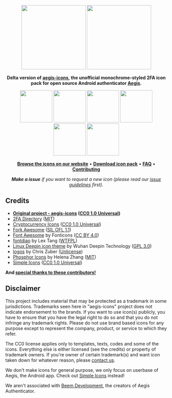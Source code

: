 
<p align="center">
    <img src="https://raw.githubusercontent.com/Delta-Icons/aegis-icons/master/.github/delta_logo.svg" width="200" />
    <img src="https://raw.githubusercontent.com/Delta-Icons/aegis-icons/master/.github/aegis_logo.svg" width="200" />
</p>

<p align="center">
    <b>Delta version of <a href="https://aegis-icons.github.io/">aegis-icons</a>, the unofficial monochrome-styled 2FA icon pack for open source Android authenticator <a href="https://github.com/beemdevelopment/Aegis">Aegis</a>.</b>
</p>

<p align="center">
	<img src="https://raw.githubusercontent.com/Delta-Icons/aegis-icons/master/icons/1_Primary/Backblaze.svg" width="100" />
	<img src="https://raw.githubusercontent.com/Delta-Icons/aegis-icons/master/icons/1_Primary/Firefox.svg" width="100" />
	<img src="https://raw.githubusercontent.com/Delta-Icons/aegis-icons/master/icons/1_Primary/Evernote.svg" width="100" />
	<img src="https://raw.githubusercontent.com/Delta-Icons/aegis-icons/master/icons/1_Primary/Dropbox.svg" width="100" />
	<img src="https://raw.githubusercontent.com/Delta-Icons/aegis-icons/master/icons/4_Outdated/Clubhouse.svg" width="100" />
	<img src="https://raw.githubusercontent.com/Delta-Icons/aegis-icons/master/icons/1_Primary/Steam.svg" width="100" />
</p>

<p align="center">
   <b><a href="https://delta-icons.github.io/">Browse the icons on our website</a></b> • <b><a href="../../releases/latest">Download icon pack</a></b> • <b><a href="FAQ.md">FAQ</a></b> • 
   <b><a href="CONTRIBUTING.md">Contributing</a></b>
</p>

<p align="center">
    <i><b>Make a issue</b> if you want to request a new icon (please read our <a href="CONTRIBUTING.md#issue-guidelines">issue guidelines</a> first).</i>
</p>

## Credits
- **[Original project - aegis-icons](https://github.com/aegis-icons/aegis-icons) ([CC0 1.0 Universal](https://github.com/spothq/cryptocurrency-icons/blob/master/LICENSE.md))**
- [2FA Directory](https://2fa.directory/) ([MIT](https://github.com/2factorauth/twofactorauth/blob/master/LICENSE.md))
- [Cryptocurrency Icons](http://cryptoicons.co/) ([CC0 1.0 Universal](https://github.com/spothq/cryptocurrency-icons/blob/master/LICENSE.md))
- [Fork Awesome](https://forkaweso.me/Fork-Awesome/) ([SIL OFL 1.1](https://github.com/ForkAwesome/Fork-Awesome/blob/master/LICENSES))
- [Font Awesome](https://fontawesome.com/) by Fonticons ([CC BY 4.0](https://github.com/FortAwesome/Font-Awesome/blob/master/LICENSE.txt))
- [fontdiao](https://github.com/lexrus/fontdiao) by Lex Tang ([WTFPL](https://github.com/lexrus/fontdiao#license))
- [Linux Deepin icon theme](https://github.com/linuxdeepin/deepin-icon-theme) by Wuhan Deepin Technology ([GPL 3.0](https://github.com/linuxdeepin/deepin-icon-theme/blob/master/LICENSE))
- [logos](https://github.com/shgysk8zer0/logos) by Chris Zuber ([Unlicense](https://github.com/shgysk8zer0/logos/blob/master/LICENSE))
- [Phosphor Icons](https://phosphoricons.com/) by Helena Zhang ([MIT](https://github.com/phosphor-icons/phosphor-home/blob/master/LICENSE))
- [Simple Icons](https://simpleicons.org/) ([CC0 1.0 Universal](https://github.com/simple-icons/simple-icons/blob/develop/LICENSE.md))

**And [special thanks to these contributors!](CREDITS-TO-CONTRIBUTORS.md)**

## Disclaimer
This project includes material that may be protected as a trademark in some jurisdictions. Trademarks seen here in "aegis-icons" project does not indicate endorsement to the brands. If you want to use icon(s) publicly, you have to ensure that you have the legal right to do so and that you do not infringe any trademark rights. Please do not use brand based icons for any purpose except to represent the company, product, or service to which they refer.

The CC0 license applies only to templates, texts, codes and some of the icons. Everything else is either licensed (see the credits) or property of trademark owners. If you're owner of certain trademark(s) and want icon taken down for whatever reason, please [contact us](messageme.md).

We don't make icons for general purpose, we only focus on userbase of Aegis, the Android app. Check out [Simple Icons](https://simpleicons.org/) instead!

We aren't associated with [Beem Development](https://github.com/beemdevelopment), the creators of Aegis Authenticator.
